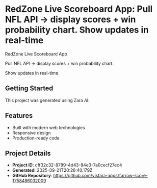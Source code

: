 # RedZone Live Scoreboard App: Pull NFL API → display scores + win probability chart. Show updates in real-time

RedZone Live Scoreboard App

Pull NFL API → display scores + win probability chart.

Show updates in real-time

## Getting Started

This project was generated using Zara AI.

## Features

- Built with modern web technologies
- Responsive design
- Production-ready code

## Project Details

- **Project ID**: cff32c32-8789-4d43-84e3-7a0cecf27ec4
- **Generated**: 2025-09-21T20:26:40.179Z
- **GitHub Repository**: https://github.com/vistara-apps/farrow-score-1758486032009

